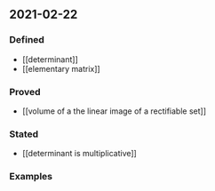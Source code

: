 ## 2021-02-22
### Defined
- [[determinant]]
- [[elementary matrix]]
### Proved
- [[volume of a the linear image of a rectifiable set]]
### Stated
- [[determinant is multiplicative]]
### Examples